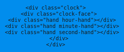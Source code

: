 <!DOCTYPE html>
<html lang="en">
<head>
  <meta charset="UTF-8">
  <title>JS + CSS Clock</title>
</head>
<body>


    <div class="clock">
      <div class="clock-face">
        <div class="hand hour-hand"></div>
        <div class="hand minute-hand"></div>
        <div class="hand second-hand"></div>
      </div>
    </div>


  <style>
    html {
      background: #018DED url(http://unsplash.it/1500/1000?image=881&blur=5);
      background-size: cover;
      font-family: 'helvetica neue';
      text-align: center;
      font-size: 10px;
    }

    body {
      margin: 0;
      font-size: 2rem;
      display: flex;
      flex: 1;
      min-height: 100vh;
      align-items: center;
    }

    .clock {
      width: 30rem;
      height: 30rem;
      border: 20px solid red;
      border-radius: 50%;
      margin: 50px auto;
      position: relative;
      padding: 2rem;
      box-shadow:
        0 0 0 4px rgba(0,0,0,0.1),
        inset 0 0 0 3px #EFEFEF,
        inset 0 0 10px black,
        0 0 10px rgba(0,0,0,0.2);
    }

    .clock-face {
      position: relative;
      width: 100%;
      height: 100%;
      transform: translateY(-3px); /* account for the height of the clock hands */
    }
    .hour-hand
    {
      background-color:rgb(119, 0, 0);
    }
    .second-hand
    {
      background-color:rgb(16, 20, 39);
    }
    .minute-hand
    {
      background-color:rgb(175, 143, 167);
    }
    .hand {
      width: 50%;
      height: 6px;
      position: absolute;
      top: 50%;
      transform-origin:100%;
      transform:rotate(90deg);
      transition:all 0.5s ease; 
    }

  </style>

  <script>
    setInterval(setDate,1000);

    const secondHand=document.querySelector('.second-hand');
    const minuteHand=document.querySelector('.minute-hand');
    const hourHand=document.querySelector('.hour-hand');

    function setDate()
    {
      var now=new Date();
      var seconds=now.getSeconds();
      var minutes=now.getMinutes();
      var hours=now.getHours();

      //Set degrees
       var secondDegree=(seconds*6+90)+"deg";
       var minuteDegree=(minutes*6)+(seconds/10+90)+"deg";
       if(hours>12)
       {
         hours=hours-12;
         var hourDegree=(hours*30)+(minutes*2+90)+"deg";
       }
       else{
        var hourDegree=(hours*30)+(minutes/2)+90+"deg";
       }
       
       console.log(hours);
       //Manipulate css
       secondHand.style.transform='rotate('+secondDegree+')';
       minuteHand.style.transform='rotate('+minuteDegree+')';
       hourHand.style.transform='rotate('+hourDegree+')';
    }

  </script>
</body>
</html>
